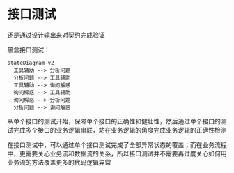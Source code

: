 # 接口测试

还是通过设计输出来对契约完成验证

黑盒接口测试：

```mermaid
stateDiagram-v2
  工具辅助 --> 分析问题
  分析问题 --> 工具辅助
  工具辅助 --> 询问解惑
  询问解惑 --> 工具辅助
  询问解惑 --> 分析问题
  分析问题 --> 询问解惑
```

从单个接口的测试开始，保障单个接口的正确性和健壮性，然后通过单个接口的测试完成多个接口的业务逻辑串联，站在业务逻辑的角度完成业务逻辑的正确性检测

在接口测试中，可以通过单个接口测试完成了全部异常状态的覆盖；而在业务流程中，更需要关心业务流和数据流的关系，所以接口测试并不需要再过度关心如何用业务流的方法覆盖更多的代码逻辑异常
